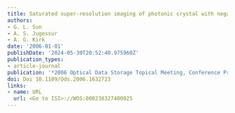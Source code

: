 ```yaml
---
title: Saturated super-resolution imaging of photonic crystal with negative refraction
authors:
- G. L. Sun
- A. S. Jugessur
- A. G. Kirk
date: '2006-01-01'
publishDate: '2024-05-30T20:52:40.975960Z'
publication_types:
- article-journal
publication: '*2006 Optical Data Storage Topical Meeting, Conference Proceedings*'
doi: Doi 10.1109/Ods.2006.1632723
links:
- name: URL
  url: <Go to ISI>://WOS:000238327400025
---
```

